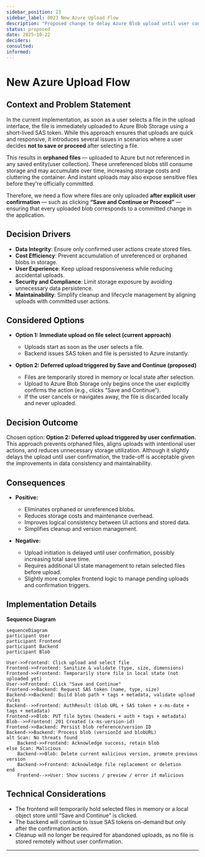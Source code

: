 ```yaml
---
sidebar_position: 23
sidebar_label: 0023 New Azure Upload Flow
description: "Proposed change to delay Azure Blob upload until user confirmation (Save and Continue)."
status: proposed
date: 2025-10-22
deciders:
consulted:
informed:
---
```


# New Azure Upload Flow

## Context and Problem Statement

In the current implementation, as soon as a user selects a file in the upload interface, the file is immediately uploaded to Azure Blob Storage using a short-lived SAS token.
While this approach ensures that uploads are quick and responsive, it introduces several issues in scenarios where a user decides **not to save or proceed** after selecting a file.

This results in **orphaned files** — uploaded to Azure but not referenced in any saved entity(user collection). These unreferenced blobs still consume storage and may accumulate over time, increasing storage costs and cluttering the container. And instant uploads may also expose sensitive files before they're officially committed.

Therefore, we need a flow where files are only uploaded **after explicit user confirmation** — such as clicking **“Save and Continue or Proceed”** — ensuring that every uploaded blob corresponds to a committed change in the application.

## Decision Drivers

- **Data Integrity**: Ensure only confirmed user actions create stored files.
- **Cost Efficiency**: Prevent accumulation of unreferenced or orphaned blobs in storage.
- **User Experience**: Keep upload responsiveness while reducing accidental uploads.
- **Security and Compliance**: Limit storage exposure by avoiding unnecessary data persistence.
- **Maintainability**: Simplify cleanup and lifecycle management by aligning uploads with committed user actions.

## Considered Options

- **Option 1: Immediate upload on file select (current approach)**  
  - Uploads start as soon as the user selects a file.
  - Backend issues SAS token and file is persisted to Azure instantly.

- **Option 2: Deferred upload triggered by Save and Continue (proposed)**  
  - Files are temporarily stored in memory or local state after selection.
  - Upload to Azure Blob Storage only begins once the user explicitly confirms the action (e.g., clicks “Save and Continue”).
  - If the user cancels or navigates away, the file is discarded locally and never uploaded.

## Decision Outcome

Chosen option: **Option 2: Deferred upload triggered by user confirmation.**  
This approach prevents orphaned files, aligns uploads with intentional user actions, and reduces unnecessary storage utilization.
Although it slightly delays the upload until user confirmation, the trade-off is acceptable given the improvements in data consistency and maintainability.

## Consequences

- **Positive:**  
  - Eliminates orphaned or unreferenced blobs.
  - Reduces storage costs and maintenance overhead.
  - Improves logical consistency between UI actions and stored data.
  - Simplifies cleanup and version management.

- **Negative:**  
  - Upload initiation is delayed until user confirmation, possibly increasing total save time.
  - Requires additional UI state management to retain selected files before upload.
  - Slightly more complex frontend logic to manage pending uploads and confirmation triggers.

## Implementation Details
**Sequence Diagram**
```mermaid
sequenceDiagram
participant User
participant Frontend
participant Backend
participant Blob

User->>Frontend: Click upload and select file
Frontend->>Frontend: Sanitize & validate (type, size, dimensions)
Frontend->>Frontend: Temporarily store file in local state (not uploaded yet)
User->>Frontend: Click "Save and Continue"
Frontend->>Backend: Request SAS token (name, type, size)
Backend->>Backend: Build blob path + tags + metadata, validate upload rules
Backend-->>Frontend: AuthResult (blob URL + SAS token + x-ms-date + tags + metadata)
Frontend->>Blob: PUT file bytes (headers + auth + tags + metadata)
Blob-->>Frontend: 201 Created (x-ms-version-id)
Frontend->>Backend: Persist blob reference/version ID
Backend->>Backend: Process blob (versionId and blobURL)
alt Scan: No threats found
    Backend->>Frontend: Acknowledge success, retain blob
else Scan: Malicious
    Backend->>Blob: Delete current malicious version, promote previous version
    Backend->>Frontend: Acknowledge file replacement or deletion
end
    Frontend-->>User: Show success / preview / error if malicious
```

## Technical Considerations

- The frontend will temporarily hold selected files in memory or a local object store until “Save and Continue” is clicked.
- The backend will continue to issue SAS tokens on-demand but only after the confirmation action.
- Cleanup will no longer be required for abandoned uploads, as no file is stored remotely without user confirmation.

---
